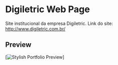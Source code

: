 # Digiletric Web Page

Site institucional da empresa Digiletric.
Link do site: http://www.digiletric.com.br/

## Preview

[![Stylish Portfolio Preview](https://github.com/igorfaoro/digiletric-site/img/preview.jpg)]